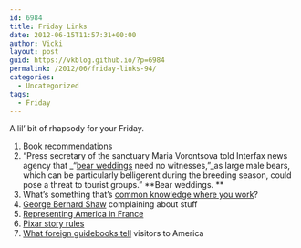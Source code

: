 ```yaml
---
id: 6984
title: Friday Links
date: 2012-06-15T11:57:31+00:00
author: Vicki
layout: post
guid: https://vkblog.github.io/?p=6984
permalink: /2012/06/friday-links-94/
categories:
  - Uncategorized
tags:
  - Friday
---
```

A lil&#8217; bit of rhapsody for your Friday.



  1. <a href="http://www.avc.com/a_vc/2012/06/fun-friday-the-avc-book-club.html" target="_blank">Book recommendations</a>
  2. &#8220;Press secretary of the sanctuary Maria Vorontsova told Interfax news agency that _“<a href="http://www.rt.com/news/kamchatka-bears-geyser-valley-700/" target="_blank">bear weddings</a> need no witnesses,”_as large male bears, which can be particularly belligerent during the breeding season, could pose a threat to tourist groups.&#8221; **Bear weddings. **
  3. What&#8217;s something that&#8217;s <a href="http://www.reddit.com/r/AskReddit/comments/uvciu/whats_something_that_is_common_knowledge_at_your/" target="_blank">common knowledge where you work</a>?
  4. <a href="http://www.lettersofnote.com/2012/05/spectacle-sickened-me.html" target="_blank">George Bernard Shaw</a> complaining about stuff
  5. <a href="http://www.themorningnews.org/article/i-believe-i-speak-for-all-of-us" target="_blank">Representing America in France</a>
  6. <a href="http://www.pixartouchbook.com/blog/2011/5/15/pixar-story-rules-one-version.html" target="_blank">Pixar story rules</a>
  7. <a href="http://www.theatlantic.com/international/archive/2012/06/welcome-to-america-please-be-on-time-what-guide-books-tell-foreign-visitors-to-the-us/257993/" target="_blank">What foreign guidebooks tell</a> visitors to America
